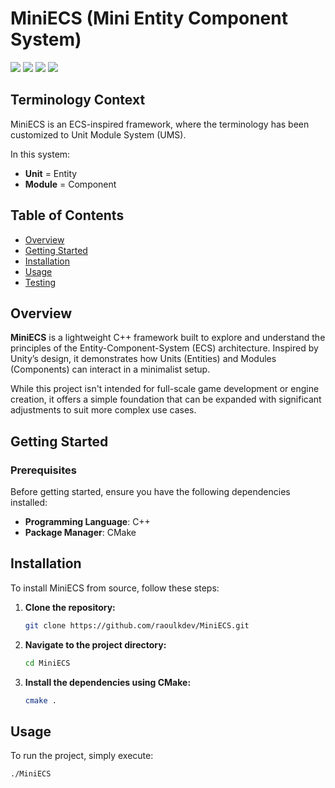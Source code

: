 # MiniECS (Mini Entity Component System)

<p align="left">
  <img src="https://img.shields.io/github/last-commit/raoulkdev/MiniECS?style=flat&logo=git" />
  <img src="https://img.shields.io/github/languages/top/raoulkdev/MiniECS?style=flat&logo=c%2B%2B" />
  <img src="https://img.shields.io/github/languages/count/raoulkdev/MiniECS?style=flat&logo=github" />
   <img src="https://img.shields.io/github/contributors/raoulkdev/MiniECS?style=flat&logo=github" />
</p>

## Terminology Context
MiniECS is an ECS-inspired framework, where the terminology has been customized to Unit Module System (UMS).

In this system:
- **Unit** = Entity
- **Module** = Component

## Table of Contents

- [Overview](#overview)  
- [Getting Started](#getting-started)  
- [Installation](#installation)  
- [Usage](#usage)  
- [Testing](#testing)

## Overview

**MiniECS** is a lightweight C++ framework built to explore and understand the principles of the Entity-Component-System (ECS) architecture. Inspired by Unity’s design, it demonstrates how Units (Entities) and Modules (Components) can interact in a minimalist setup.

While this project isn't intended for full-scale game development or engine creation, it offers a simple foundation that can be expanded with significant adjustments to suit more complex use cases.

## Getting Started

### Prerequisites

Before getting started, ensure you have the following dependencies installed:

- **Programming Language**: C++
- **Package Manager**: CMake

## Installation

To install MiniECS from source, follow these steps:

1. **Clone the repository:**

    ```bash
    git clone https://github.com/raoulkdev/MiniECS.git
    ```

2. **Navigate to the project directory:**

    ```bash
    cd MiniECS
    ```

3. **Install the dependencies using CMake:**

    ```bash
    cmake .
    ```

## Usage

To run the project, simply execute:

```bash
./MiniECS

